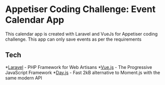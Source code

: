 # Appetiser Coding Challenge: Event Calendar App

This calendar app is created with Laravel and VueJs for Appetiser coding challenge.
This app can only save events as per the requirements

## Tech

*[Laravel](https://laravel.com/) - PHP Framework for Web Artisans
*[Vue.js](https://laravel.com/) - The Progressive JavaScript Framework
*[Day.js](https://day.js.org/en/) - Fast 2kB alternative to Moment.js with the same modern API